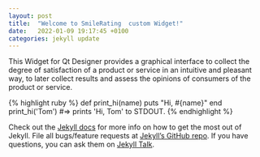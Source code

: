 ```yaml
---
layout: post
title:  "Welcome to SmileRating  custom Widget!"
date:   2022-01-09 19:17:45 +0100
categories: jekyll update
---
```

This Widget for Qt Designer provides a graphical interface to collect the degree of satisfaction of a product or service in an intuitive and pleasant way, to later collect results and assess the opinions of consumers of the product or service.

{% highlight ruby %}
def print_hi(name)
  puts "Hi, #{name}"
end
print_hi('Tom')
#=> prints 'Hi, Tom' to STDOUT.
{% endhighlight %}

Check out the [Jekyll docs][jekyll-docs] for more info on how to get the most out of Jekyll. File all bugs/feature requests at [Jekyll’s GitHub repo][jekyll-gh]. If you have questions, you can ask them on [Jekyll Talk][jekyll-talk].

[jekyll-docs]: https://jekyllrb.com/docs/home
[jekyll-gh]:   https://github.com/jekyll/jekyll
[jekyll-talk]: https://talk.jekyllrb.com/

